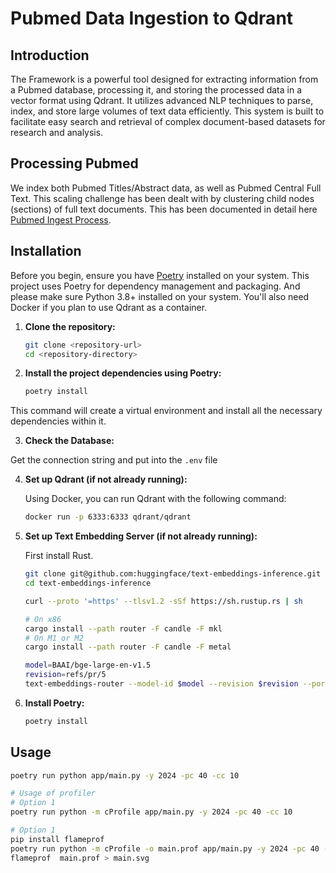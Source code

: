 # Pubmed Data Ingestion to Qdrant

## Introduction

The Framework is a powerful tool designed for extracting information from a Pubmed database, processing it, and storing the processed data in a vector format using Qdrant. It utilizes advanced NLP techniques to parse, index, and store large volumes of text data efficiently. This system is built to facilitate easy search and retrieval of complex document-based datasets for research and analysis.

## Processing Pubmed 

We index both Pubmed Titles/Abstract data, as well as Pubmed Central Full Text.
This scaling challenge has been dealt with by clustering child nodes (sections) of full text documents. This has been documented in detail here [Pubmed Ingest Process](./app/tests/testing-vectorization.md).


## Installation

Before you begin, ensure you have [Poetry](https://python-poetry.org/docs/) installed on your system. This project uses Poetry for dependency management and packaging.
And please make sure Python 3.8+ installed on your system. You'll also need Docker if you plan to use Qdrant as a container.

1. **Clone the repository:**

   ```bash
   git clone <repository-url>
   cd <repository-directory>
    ```

2. **Install the project dependencies using Poetry:**

   ```bash
   poetry install
    ```

This command will create a virtual environment and install all the necessary dependencies within it.

3. **Check the Database:**

  Get the connection string and put into the `.env` file

4. **Set up Qdrant (if not already running):**

   Using Docker, you can run Qdrant with the following command:
   
   ```bash
   docker run -p 6333:6333 qdrant/qdrant
   ```

5. **Set up Text Embedding Server (if not already running):**

   First install Rust.
   
   ```bash
   git clone git@github.com:huggingface/text-embeddings-inference.git
   cd text-embeddings-inference

   curl --proto '=https' --tlsv1.2 -sSf https://sh.rustup.rs | sh

   # On x86
   cargo install --path router -F candle -F mkl
   # On M1 or M2
   cargo install --path router -F candle -F metal

   model=BAAI/bge-large-en-v1.5
   revision=refs/pr/5
   text-embeddings-router --model-id $model --revision $revision --port 8080
   ```

6. **Install Poetry:**

   ```bash
   poetry install
   ```

## Usage

   ```bash
   poetry run python app/main.py -y 2024 -pc 40 -cc 10

   # Usage of profiler
   # Option 1
   poetry run python -m cProfile app/main.py -y 2024 -pc 40 -cc 10

   # Option 1
   pip install flameprof
   poetry run python -m cProfile -o main.prof app/main.py -y 2024 -pc 40 -cc 10
   flameprof  main.prof > main.svg
   ```
